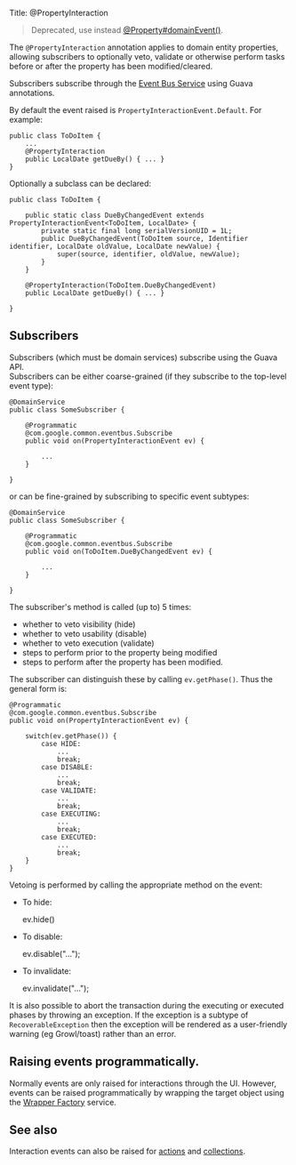 Title: @PropertyInteraction

[//]: # (content copied to _user-guide_xxx)

> Deprecated, use instead [@Property#domainEvent()](./Property.html).

The `@PropertyInteraction` annotation applies to domain entity properties, allowing
subscribers to optionally veto, validate or otherwise perform tasks before 
or after the property has been modified/cleared.

Subscribers subscribe through the [Event Bus Service](../services/event-bus-service.html) using Guava annotations.

By default the event raised is `PropertyInteractionEvent.Default`.  For example:

    public class ToDoItem {
        ...     
        @PropertyInteraction
        public LocalDate getDueBy() { ... }
    }

Optionally a subclass can be declared:

    public class ToDoItem {
    
        public static class DueByChangedEvent extends PropertyInteractionEvent<ToDoItem, LocalDate> {
            private static final long serialVersionUID = 1L;
            public DueByChangedEvent(ToDoItem source, Identifier identifier, LocalDate oldValue, LocalDate newValue) {
                super(source, identifier, oldValue, newValue);
            }
        }
        
        @PropertyInteraction(ToDoItem.DueByChangedEvent)
        public LocalDate getDueBy() { ... }
        
    }


## Subscribers

Subscribers (which must be domain services) subscribe using the Guava API.  
Subscribers can be either coarse-grained (if they subscribe to the top-level event type):

    @DomainService
    public class SomeSubscriber {

        @Programmatic
        @com.google.common.eventbus.Subscribe
        public void on(PropertyInteractionEvent ev) {
        
            ...
        }
        
    }
    
or can be fine-grained by subscribing to specific event subtypes:

    @DomainService
    public class SomeSubscriber {

        @Programmatic
        @com.google.common.eventbus.Subscribe
        public void on(ToDoItem.DueByChangedEvent ev) {
        
            ...
        }
        
    }

The subscriber's method is called (up to) 5 times:

* whether to veto visibility (hide)
* whether to veto usability (disable)
* whether to veto execution (validate)
* steps to perform prior to the property being modified
* steps to perform after the property has been modified.

The subscriber can distinguish these by calling `ev.getPhase()`.  Thus the general form is:

    @Programmatic
    @com.google.common.eventbus.Subscribe
    public void on(PropertyInteractionEvent ev) {
        
        switch(ev.getPhase()) {
            case HIDE:
                ...
                break;
            case DISABLE:
                ...
                break;
            case VALIDATE:
                ...
                break;
            case EXECUTING:
                ...
                break;
            case EXECUTED:
                ...
                break;
        }
    }

Vetoing is performed by calling the appropriate method on the event:

* To hide:

    ev.hide()
    
* To disable:

    ev.disable("...");

* To invalidate:

    ev.invalidate("...");

It is also possible to abort the transaction during the executing or executed
phases by throwing an exception.  If the exception is a subtype of `RecoverableException` 
then the exception will be rendered as a user-friendly warning (eg Growl/toast)
rather than an error.

    
## Raising events programmatically.

Normally events are only raised for interactions through the UI.  However, events can be raised programmatically by
wrapping the target object using the [Wrapper Factory](../services/wrapper-factory.html) service.


## See also

Interaction events can also be raised for [actions](./ActionInteraction.html) and [collections](./CollectionInteraction.html).



